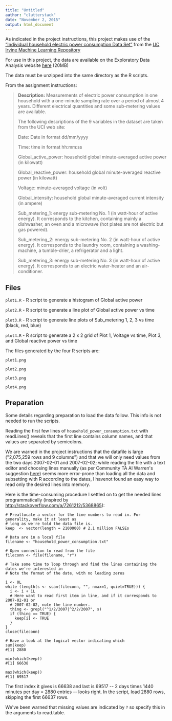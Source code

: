 ```yaml
---
title: "Untitled"
author: "clutterstack"
date: "November 2, 2015"
output: html_document
---
```

As indicated in the project instructions, this project makes use of the [“Individual household electric power consumption Data Set”](https://archive.ics.uci.edu/ml/datasets/Individual+household+electric+power+consumption) from the [UC Irvine Machine Learning Repository](http://archive.ics.uci.edu/ml/)

For use in this project, the data are available on the Exploratory Data Analysis website [here](https://d396qusza40orc.cloudfront.net/exdata%2Fdata%2Fhousehold_power_consumption.zip) (20MB)

The data must be unzipped into the same directory as the R scripts.

From the assignment instructions:

>**Description:** Measurements of electric power consumption in one household with a one-minute sampling rate over a period of almost 4 years. Different electrical quantities and some sub-metering values are available.
>
>The following descriptions of the 9 variables in the dataset are taken from the UCI web site:
>
>Date: Date in format dd/mm/yyyy
>
>Time: time in format hh:mm:ss
>
>Global_active_power: household global minute-averaged active power (in kilowatt)
>
>Global_reactive_power: household global minute-averaged reactive power (in kilowatt)
>
>Voltage: minute-averaged voltage (in volt)
>
>Global_intensity: household global minute-averaged current intensity (in ampere)
>
>Sub_metering_1: energy sub-metering No. 1 (in watt-hour of active energy). It corresponds to the kitchen, containing mainly a dishwasher, an oven and a microwave (hot plates are not electric but gas powered).
>
>Sub_metering_2: energy sub-metering No. 2 (in watt-hour of active energy). It corresponds to the
laundry room, containing a washing-machine, a tumble-drier, a refrigerator and a light.
>
>Sub_metering_3: energy sub-metering No. 3 (in watt-hour of active energy). It corresponds to an electric water-heater and an air-conditioner.

## Files
```plot1.R``` - R script to generate a histogram of Global active power 

```plot2.R``` - R script to generate a line plot of Global active power vs time

```plot3.R``` - R script to generate line plots of Sub_metering 1, 2, 3 vs time (black, red, blue)

```plot4.R``` - R script to generate a  2 x 2 grid of Plot 1, Voltage vs time, Plot 3, and Global reactive power vs time

The files generated by the four R scripts are:

`plot1.png`

`plot2.png`

`plot3.png`

`plot4.png`


## Preparation 
Some details regarding preparation to load the data follow. This info is not needed to run the scripts.

Reading the first few lines of ```household_power_consumption.txt``` with readLines() reveals that the first line contains column names, and that values are separated by semicolons.

We are warned in the project instructions that the datafile is large ("2,075,259 rows and 9 columns") and that we will only need values from the two days 2007-02-01 and 2007-02-02; while reading the file with a text editor and choosing lines manually (as per Community TA Al Warren's suggestion [here](https://class.coursera.org/exdata-034/forum/thread?thread_id=8#post-10)) seems more error-prone than loading all the data and subsetting with R according to the dates, I havenot found an easy way to read only the desired lines into memory. 

Here is the time-consuming procedure I settled on to get the needed lines programmatically (inspired by http://stackoverflow.com/a/7261212/5368865):

```
# Preallocate a vector for the line numbers to read in. For generality, make it at least as
# long as we're told the data file is.
keep  <- vector(length = 2100000) # 2.1 million FALSEs

# Data are in a local file
filename <- "household_power_consumption.txt"

# Open connection to read from the file
fileconn <- file(filename, "r")

# Take some time to loop through and find the lines containing the dates we're interested in
# Note the format of the date, with no leading zeros

i <- 0L
while (length(s <- scan(fileconn, "", nmax=1, quiet=TRUE))) {
  i <- i + 1L
  # Here want to read first item in line, and if it corresponds to 2007-02-01 or 
  # 2007-02-02, note the line number. 
  thing <- grepl("^1/2/2007|^2/2/2007", s)
  if (thing == TRUE) {
    keep[i] <- TRUE
  }
}
close(fileconn)

# Have a look at the logical vector indicating which 
sum(keep)
#[1] 2880

min(which(keep))
#[1] 66638 

max(which(keep))
#[1] 69517
```
The first index it gives is 66638 and last is 69517 -- 2 days times 1440 minutes per day = 2880 entries -- looks right. In the script, load 2880 rows, skipping the first 66637 rows.

We've been warned that missing values are indicated by ```?``` so specify this in the arguments to read.table.


